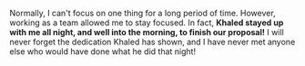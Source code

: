 
Normally, I can't focus on one thing for a long period of time. However, working as a team allowed me to stay focused. In fact, **Khaled stayed up with me all night, and well into the morning, to finish our proposal!** I 
will never forget the dedication Khaled has shown, and I have never met anyone else who would have done what he did that night!